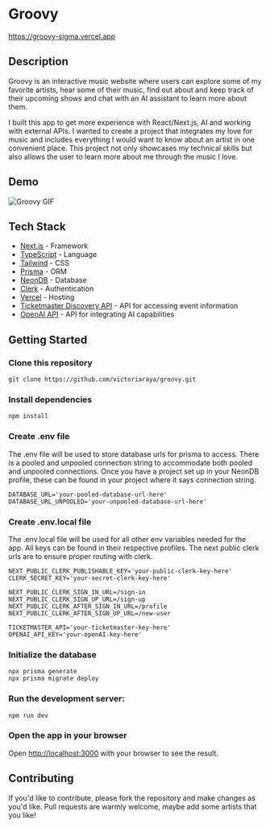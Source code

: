 # Groovy

https://groovy-sigma.vercel.app

## Description

Groovy is an interactive music website where users can explore some of my favorite artists, hear some of their music, find out about and keep track of their upcoming shows and chat with an AI assistant to learn more about them.

I built this app to get more experience with React/Next.js, AI and working with external APIs. I wanted to create a project that integrates my love for music and includes everything I would want to know about an artist in one convenient place. This project not only showcases my technical skills but also allows the user to learn more about me through the music I love.

## Demo

![Groovy GIF](https://github.com/victoriaraya/groovy/blob/main/public/images/groovy.gif?raw=true)

## Tech Stack

- [Next.js](https://nextjs.org/) - Framework
- [TypeScript](https://www.typescriptlang.org/) - Language
- [Tailwind](https://tailwindcss.com/) - CSS
- [Prisma](https://www.prisma.io/) - ORM
- [NeonDB](https://neon.tech/) - Database
- [Clerk](https://clerk.com/) - Authentication
- [Vercel](https://vercel.com) - Hosting
- [Ticketmaster Discovery API](https://developer.ticketmaster.com/products-and-docs/apis/discovery-api/v2/) - API for accessing event information
- [OpenAI API](https://openai.com/api/) - API for integrating AI capabilities

## Getting Started

### Clone this repository

    git clone https://github.com/victoriaraya/groovy.git

### Install dependencies

    npm install

### Create .env file

The .env file will be used to store database urls for prisma to access. There is a pooled and unpooled connection string to accommodate both pooled and unpooled connections. Once you have a project set up in your NeonDB profile, these can be found in your project where it says connection string.

    DATABASE_URL='your-pooled-database-url-here'
    DATABASE_URL_UNPOOLED='your-unpooled-database-url-here'

### Create .env.local file

The .env.local file will be used for all other env variables needed for the app. All keys can be found in their respective profiles. The next public clerk urls are to ensure proper routing with clerk.

    NEXT_PUBLIC_CLERK_PUBLISHABLE_KEY='your-public-clerk-key-here'
    CLERK_SECRET_KEY='your-secret-clerk-key-here'

    NEXT_PUBLIC_CLERK_SIGN_IN_URL=/sign-in
    NEXT_PUBLIC_CLERK_SIGN_UP_URL=/sign-up
    NEXT_PUBLIC_CLERK_AFTER_SIGN_IN_URL=/profile
    NEXT_PUBLIC_CLERK_AFTER_SIGN_UP_URL=/new-user

    TICKETMASTER_API='your-ticketmaster-key-here'
    OPENAI_API_KEY='your-openAI-key-here'

### Initialize the database

    npx prisma generate
    npx prisma migrate deploy

### Run the development server:

    npm run dev

### Open the app in your browser

Open [http://localhost:3000](http://localhost:3000) with your browser to see the result.

## Contributing

If you'd like to contribute, please fork the repository and make changes as you'd like. Pull requests are warmly welcome, maybe add some artists that you like!
